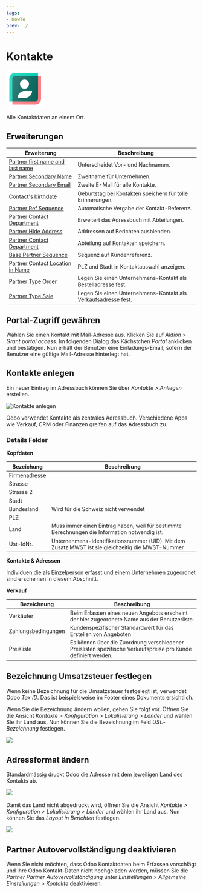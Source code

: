 ```yaml
---
tags:
- HowTo
prev: ./
---
```

# Kontakte
![icons_odoo_contacts](assets/icons_odoo_contacts.png)

Alle Kontaktdaten an einem Ort.

## Erweiterungen

| Erweiterung                                                                       | Beschreibung                                                   |
| --------------------------------------------------------------------------------- | -------------------------------------------------------------- |
| [Partner first name and last name](Partner%20first%20name%20and%20last%20name.md) | Unterscheidet Vor- und Nachnamen.                              |
| [Partner Secondary Name](Partner%20Secondary%20Name.md)                           | Zweitname für Unternehmen.                                     |
| [Partner Secondary Email](Partner%20Secondary%20Email.md)                         | Zweite E-Mail für alle Kontakte.                               |
| [Contact's birthdate](Contact%20Birthdate.md)                                     | Geburtstag bei Kontakten speichern für tolle Erinnerungen.     |
| [Partner Ref Sequence](Partner%20Ref%20Sequence.md)                               | Automatische Vergabe der Kontakt-Referenz.                     |
| [Partner Contact Department](OCA%20Partner%20Contact%20Department.md)             | Erweitert das Adressbuch mit Abteilungen.                      |
| [Partner Hide Address](Partner%20Hide%20Address.md)                               | Addressen auf Berichten ausblenden.                            |
| [Partner Contact Department](Partner%20Contact%20Department%20Note.md)            | Abteilung auf Kontakten speichern.                             |
| [Base Partner Sequence](Base%20Partner%20Sequence.md)                             | Sequenz auf Kundenreferenz.                                    |
| [Partner Contact Location in Name](Partner%20Contact%20Location%20in%20Name.md)   | PLZ und Stadt in Kontaktauswahl anzeigen.                      |
| [Partner Type Order](Partner%20Type%20Order.md)                                   | Legen Sie einen Unternehmens-Kontakt als Bestelladresse fest.  |
| [Partner Type Sale](Partner%20Type%20Sale.md)                               | Legen Sie einen Unternehmens-Kontakt als Verkaufsadresse fest. |

## Portal-Zugriff gewähren

Wählen Sie einen Kontakt mit Mail-Adresse aus. Klicken Sie auf *Aktion > Grant portal access*. Im folgenden Dialog das Kächstchen *Portal* anklicken und bestätigen. Nun erhält der Benutzer eine Einladungs-Email, sofern der Benutzer eine gültige Mail-Adresse hinterlegt hat.

## Kontakte anlegen

Ein neuer Eintrag im Adressbuch können Sie über *Kontakte > Anliegen* erstellen.

![Kontakte anlegen](assets/Kontakte%20anlegen.png)

Odoo verwendet Kontakte als zentrales Adressbuch. Verschiedene Apps wie Verkauf, CRM oder Finanzen greifen auf das Adressbuch zu.

### Details Felder

**Kopfdaten**

| Bezeichung    | Beschreibung                                                                                       |
| ------------- | -------------------------------------------------------------------------------------------------- |
| Firmenadresse |                                                                                                    |
| Strasse       |                                                                                                    |
| Strasse 2     |                                                                                                    |
| Stadt         |                                                                                                    |
| Bundesland    | Wird für die Schweiz nicht verwendet                                                               |
| PLZ           |                                                                                                    |
| Land          | Muss immer einen Eintrag haben, weil für bestimmte Berechnungen die Information notwendig ist.     |
| Ust-IdNr.     | Unternehmens-Identifikationsnummer (UID). Mit dem Zusatz MWST ist sie gleichzeitig die MWST-Nummer |

**Kontakte & Adressen**

Individuen die als Einzelperson erfasst und einem Unternehmen zugeordnet sind erscheinen in diesem Abschnitt.

**Verkauf**

| Bezeichnung         | Beschreibung                                                                                                  |
| ------------------- | ------------------------------------------------------------------------------------------------------------- |
| Verkäufer           | Beim Erfassen eines neuen Angebots erscheint der hier zugeordnete Name aus der Benutzerliste.                 |
| Zahlungsbedingungen | Kundenspezifischer Standardwert für das Erstellen von Angeboten                                               |
| Preisliste          | Es können über die Zuordnung verschiedener Preislisten spezifische Verkaufspreise pro Kunde definiert werden. |

## Bezeichnung Umsatzsteuer festlegen

Wenn keine Bezeichnung für die Umsatzsteuer festgelegt ist, verwendet Odoo *Tax ID*. Das ist beispielsweise im Footer eines Dokuments ersichtlich.

Wenn Sie die Bezeichnung ändern wollen, gehen Sie folgt vor. Öffnen Sie die Ansicht *Kontakte > Konfiguration > Lokalisierung > Länder* und wählen Sie ihr Land aus. Nun können Sie die Bezeichnung im Feld *USt.-Bezeichnung* festlegen.

![](assets/Kontakte%20Bezeichnung%20Umsatzsteuer.png)

## Adressformat ändern

Standardmässig druckt Odoo die Adresse mit dem jeweiligen Land des Kontakts ab.

![](assets/Einstellungen%20Adressformat.png)

Damit das Land nicht abgedruckt wird, öffnen Sie die Ansicht *Kontakte > Konfiguration > Lokalisierung > Länder* und wählen ihr Land aus. Nun können Sie das *Layout in Berichten* festlegen.

![](assets/Kontakte%20Layout%20in%20Berichten.png)

## Partner Autovervollständigung deaktivieren

Wenn Sie nicht möchten, dass Odoo Kontaktdaten beim Erfassen vorschlägt und ihre Odoo Kontakt-Daten nicht hochgeladen werden, müssen Sie die *Partner Partner Autovervollständigung* unter *Einstellungen > Allgemeine Einstellungen > Kontakte* deaktivieren.